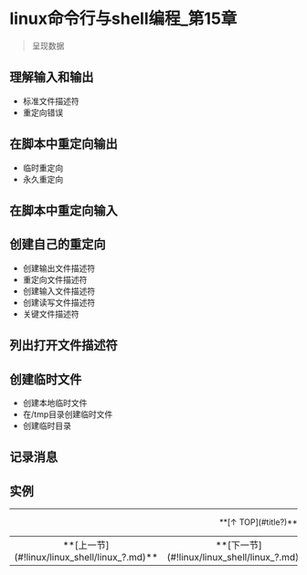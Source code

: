 # linux命令行与shell编程_第15章

> 呈现数据

## 理解输入和输出

- 标准文件描述符
- 重定向错误

## 在脚本中重定向输出

- 临时重定向
- 永久重定向

## 在脚本中重定向输入

## 创建自己的重定向

- 创建输出文件描述符
- 重定向文件描述符
- 创建输入文件描述符
- 创建读写文件描述符
- 关键文件描述符

## 列出打开文件描述符

## 创建临时文件

- 创建本地临时文件
- 在/tmp目录创建临时文件
- 创建临时目录

## 记录消息

## 实例



---

<div align="right">**[↑ TOP](#title?)**</div>

<table>
<tr>
<td align="center">**[上一节](#!linux/linux_shell/linux_?.md)**</td>
<td align="center">**[下一节](#!linux/linux_shell/linux_?.md)**</td>
</tr>
</table>
